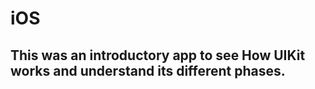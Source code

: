 # iOS

## This was an introductory app to see How UIKit works and understand its different phases. 
